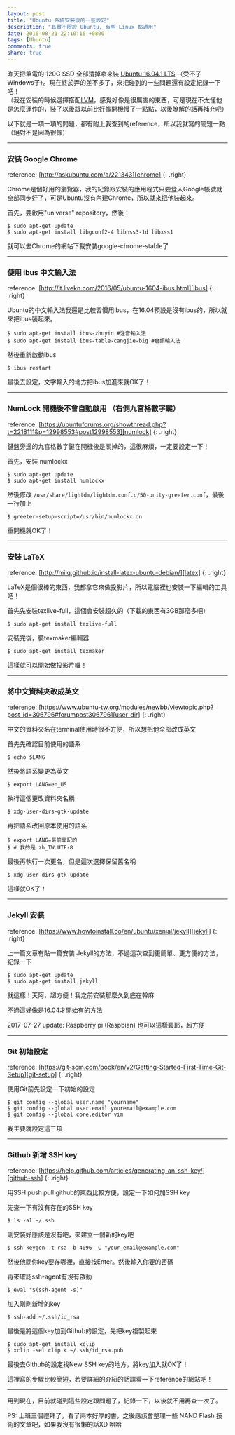 ```yaml
---
layout: post
title: "Ubuntu 系統安裝後的一些設定"
description: "其實不限於 Ubuntu, 有些 Linux 都通用"
date: 2016-08-21 22:10:16 +0800
tags: [Ubuntu]
comments: true
share: true
---
```


昨天把筆電的 120G SSD 全部清掉拿來裝 [Ubuntu 16.04.1 LTS][Ubuntu 16.04.1 LTS] <del>（受不了Windows了）</del>。現在終於弄的差不多了，來把碰到的一些問題還有設定紀錄一下吧！  
（我在安裝的時候選擇搭配[LVM][LVM]，感覺好像是很厲害的東西，可是現在不太懂他是怎麼運作的，裝了以後跟以前比好像開機慢了一點點，以後瞭解的話再補充吧）

以下就是一項一項的問題，都有附上我查到的reference，所以我就寫的簡短一點（絕對不是因為很懶）

---

### 安裝 Google Chrome
reference: [http://askubuntu.com/a/221343][chrome]
{: .right}

Chrome是個好用的瀏覽器，我的紀錄跟安裝的應用程式只要登入Google帳號就全部同步好了，可是Ubuntu沒有內建Chrome，所以就來把他裝起來。

首先，要啟用"universe" repository，然後：

``` shell
$ sudo apt-get update
$ sudo apt-get install libgconf2-4 libnss3-1d libxss1
```

就可以去Chrome的網站下載安裝google-chrome-stable了

---

### 使用 ibus 中文輸入法
reference: [http://it.livekn.com/2016/05/ubuntu-1604-ibus.html][ibus]
{: .right}

Ubuntu的中文輸入法我還是比較習慣用ibus，在16.04預設是沒有ibus的，所以就來把ibus裝起來。

``` shell
$ sudo apt-get install ibus-zhuyin #注音輸入法
$ sudo apt-get install ibus-table-cangjie-big #倉頡輸入法
```

然後重新啟動ibus

``` shell
$ ibus restart
```

最後去設定，文字輸入的地方把ibus加進來就OK了！

---

### NumLock 開機後不會自動啟用 （右側九宮格數字鍵）
reference: [https://ubuntuforums.org/showthread.php?t=2218111&p=12998553#post12998553][numlock]
{: .right}

鍵盤旁邊的九宮格數字鍵在開機後是關掉的，這很麻煩，一定要設定一下！

首先，安裝 numlockx

``` shell
$ sudo apt-get update
$ sudo apt-get install numlockx
```

然後修改 `/usr/share/lightdm/lightdm.conf.d/50-unity-greeter.conf`，最後一行加上

``` shell
$ greeter-setup-script=/usr/bin/numlockx on
```

重開機就OK了！

---

### 安裝 LaTeX
reference: [http://milq.github.io/install-latex-ubuntu-debian/][latex]
{: .right}

LaTeX是個很棒的東西，我都拿它來做投影片，所以電腦裡也安裝一下編輯的工具吧！

首先先安裝texlive-full，這個會安裝超久的（下載的東西有3GB那麼多吧）

``` shell
$ sudo apt-get install texlive-full
```

安裝完後，裝texmaker編輯器

``` shell
$ sudo apt-get install texmaker
```

這樣就可以開始做投影片囉！

---

### 將中文資料夾改成英文
reference: [https://www.ubuntu-tw.org/modules/newbb/viewtopic.php?post_id=306796#forumpost306796][user-dir]
{: .right}

中文的資料夾名在terminal使用時很不方便，所以想把他全部改成英文

首先先確認目前使用的語系

``` shell
$ echo $LANG
```

然後將語系變更為英文

``` shell
$ export LANG=en_US
```

執行這個更改資料夾名稱

``` shell
$ xdg-user-dirs-gtk-update
```

再把語系改回原本使用的語系

``` shell
$ export LANG=最前面記的
$ # 我的是 zh_TW.UTF-8
```

最後再執行一次更名，但是這次選擇保留舊名稱

``` shell
$ xdg-user-dirs-gtk-update
```

這樣就OK了！

---

### Jekyll 安裝
reference: [https://www.howtoinstall.co/en/ubuntu/xenial/jekyll][jekyll]
{: .right}

上一篇文章有貼一篇安裝 Jekyll的方法，不過這次查到更簡單、更方便的方法，紀錄一下

``` shell
$ sudo apt-get update
$ sudo apt-get install jekyll
```

就這樣！天阿，超方便！我之前安裝那麼久到底在幹麻

不過這好像是16.04才開始有的方法

2017-07-27 update: Raspberry pi (Raspbian) 也可以這樣裝耶，超方便

---

### Git 初始設定
reference: [https://git-scm.com/book/en/v2/Getting-Started-First-Time-Git-Setup][git-setup]
{: .right}

使用Git前先設定一下初始的設定

``` shell
$ git config --global user.name "yourname"
$ git config --global user.email youremail@example.com
$ git config --global core.editor vim
```

我主要就設定這三項

---

### Github 新增 SSH key
reference: [https://help.github.com/articles/generating-an-ssh-key/][github-ssh]
{: .right}

用SSH push pull github的東西比較方便，設定一下如何加SSH key

先查一下有沒有存在的SSH key

``` shell
$ ls -al ~/.ssh
```

剛安裝好應該是沒有吧，來建立一個新的key吧

``` shell
$ ssh-keygen -t rsa -b 4096 -C "your_email@example.com"
```

然後他問你key要存哪裡，直接按Enter。然後輸入你要的密碼

再來確認ssh-agent有沒有啟動

``` shell
$ eval "$(ssh-agent -s)"
```

加入剛剛新增的key

``` shell
$ ssh-add ~/.ssh/id_rsa
```

最後是將這個key加到Github的設定，先把key複製起來

``` shell
$ sudo apt-get install xclip
$ xclip -sel clip < ~/.ssh/id_rsa.pub
```

最後去Github的設定找New SSH key的地方，將key加入就OK了！

這裡寫的步驟比較簡短，若要詳細的介紹的話請看一下reference的網站吧！

---

用到現在，目前就碰到這些設定跟問題了，紀錄一下，以後就不用再查一次了。

PS: 上班三個禮拜了，看了兩本好厚的書，之後應該會整理一些 NAND Flash 技術的文章吧，如果我沒有很懶的話XD 哈哈

[Ubuntu 16.04.1 LTS]: http://releases.ubuntu.com/16.04.1/
[LVM]: https://en.wikipedia.org/wiki/Logical_Volume_Manager_(Linux)
[chrome]: http://askubuntu.com/a/221343
[ibus]: http://it.livekn.com/2016/05/ubuntu-1604-ibus.html
[numlock]: https://ubuntuforums.org/showthread.php?t=2218111&p=12998553#post12998553
[latex]: http://milq.github.io/install-latex-ubuntu-debian/
[user-dir]: https://www.ubuntu-tw.org/modules/newbb/viewtopic.php?post_id=306796#forumpost306796
[jekyll]: https://www.howtoinstall.co/en/ubuntu/xenial/jekyll
[git-setup]: https://git-scm.com/book/en/v2/Getting-Started-First-Time-Git-Setup
[github-ssh]: https://help.github.com/articles/generating-an-ssh-key/
